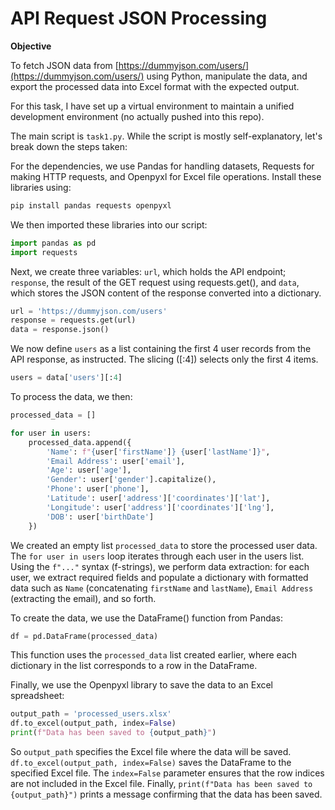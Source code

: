 # API Request JSON Processing

 **Objective**

To fetch JSON data from [https://dummyjson.com/users/](https://dummyjson.com/users/) using Python, manipulate the data, and export the processed data into Excel format with the expected output.

For this task, I have set up a virtual environment to maintain a unified development environment (no actually pushed into this repo).


The main script is `task1.py`. While the script is mostly self-explanatory, let's break down the steps taken:

For the dependencies, we use Pandas for handling datasets, Requests for making HTTP requests, and Openpyxl for Excel file operations. Install these libraries using:


```python
pip install pandas requests openpyxl
```

We then imported these libraries into our script:

```python
import pandas as pd
import requests
```
Next, we create three variables: `url`, which holds the API endpoint; `response`, the result of the GET request using requests.get(), and `data`, which stores the JSON content of the response converted into a dictionary.

```python
url = 'https://dummyjson.com/users'
response = requests.get(url)
data = response.json()
```
We now define `users` as a list containing the first 4 user records from the API response, as instructed. The slicing ([:4]) selects only the first 4 items.

```python
users = data['users'][:4]
```
To process the data, we then:

```python
processed_data = []

for user in users:
    processed_data.append({
        'Name': f"{user['firstName']} {user['lastName']}",
        'Email Address': user['email'],
        'Age': user['age'],
        'Gender': user['gender'].capitalize(),
        'Phone': user['phone'],
        'Latitude': user['address']['coordinates']['lat'],
        'Longitude': user['address']['coordinates']['lng'],
        'DOB': user['birthDate']
    })
```


We created an empty list `processed_data` to store the processed user data.
The `for user in users` loop iterates through each user in the users list. Using the `f"..."` syntax (f-strings), we perform data extraction: for each user, we extract required fields and populate a dictionary with formatted data such as `Name` (concatenating `firstName` and `lastName`), `Email Address` (extracting the email), and so forth.


To create the data, we use the DataFrame() function from Pandas:

```python
df = pd.DataFrame(processed_data)
```

This function uses the `processed_data` list created earlier, where each dictionary in the list corresponds to a row in the DataFrame.

Finally, we use the Openpyxl library to save the data to an Excel spreadsheet:

```python
output_path = 'processed_users.xlsx'
df.to_excel(output_path, index=False)
print(f"Data has been saved to {output_path}")
```


So `output_path` specifies the Excel file where the data will be saved.
`df.to_excel(output_path, index=False)` saves the DataFrame to the specified Excel file. The `index=False` parameter ensures that the row indices are not included in the Excel file.
Finally, `print(f"Data has been saved to {output_path}")` prints a message confirming that the data has been saved.
